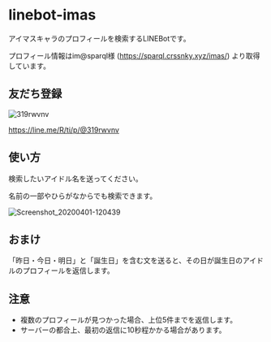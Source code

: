 # linebot-imas

アイマスキャラのプロフィールを検索するLINEBotです。

プロフィール情報はim@sparql様 (https://sparql.crssnky.xyz/imas/) より取得しています。

## 友だち登録

![319rwvnv](https://user-images.githubusercontent.com/44780846/78094124-bac41c00-740e-11ea-9c0c-0a3704e44e31.png)

https://line.me/R/ti/p/@319rwvnv

## 使い方

検索したいアイドル名を送ってください。

名前の一部やひらがなからでも検索できます。

![Screenshot_20200401-120439](https://user-images.githubusercontent.com/44780846/78095222-5f475d80-7411-11ea-8ac4-65a9e22cbee6.png)

## おまけ

「昨日・今日・明日」と「誕生日」を含む文を送ると、その日が誕生日のアイドルのプロフィールを返信します。

## 注意

- 複数のプロフィールが見つかった場合、上位5件までを返信します。
- サーバーの都合上、最初の返信に10秒程かかる場合があります。

